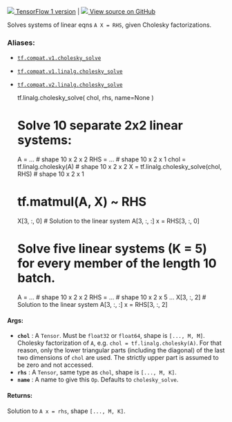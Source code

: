 [ ![](https://tensorflow.google.cn/images/tf_logo_32px.png) TensorFlow 1
version](/versions/r1.15/api_docs/python/tf/linalg/cholesky_solve) |  [
![](https://tensorflow.google.cn/images/GitHub-Mark-32px.png) View source on
GitHub
](https://github.com/tensorflow/tensorflow/blob/r2.0/tensorflow/python/ops/linalg_ops.py#L82-L124)  
  
  
Solves systems of linear eqns `A X = RHS`, given Cholesky factorizations.

### Aliases:

  * [`tf.compat.v1.cholesky_solve`](/api_docs/python/tf/linalg/cholesky_solve)
  * [`tf.compat.v1.linalg.cholesky_solve`](/api_docs/python/tf/linalg/cholesky_solve)
  * [`tf.compat.v2.linalg.cholesky_solve`](/api_docs/python/tf/linalg/cholesky_solve)

    
    
    tf.linalg.cholesky_solve(
        chol,
        rhs,
        name=None
    )
    
    
    
    # Solve 10 separate 2x2 linear systems:
    A = ... # shape 10 x 2 x 2
    RHS = ... # shape 10 x 2 x 1
    chol = tf.linalg.cholesky(A)  # shape 10 x 2 x 2
    X = tf.linalg.cholesky_solve(chol, RHS)  # shape 10 x 2 x 1
    # tf.matmul(A, X) ~ RHS
    X[3, :, 0]  # Solution to the linear system A[3, :, :] x = RHS[3, :, 0]
    
    # Solve five linear systems (K = 5) for every member of the length 10 batch.
    A = ... # shape 10 x 2 x 2
    RHS = ... # shape 10 x 2 x 5
    ...
    X[3, :, 2]  # Solution to the linear system A[3, :, :] x = RHS[3, :, 2]
    

#### Args:

  * **`chol`** : A `Tensor`. Must be `float32` or `float64`, shape is `[..., M, M]`. Cholesky factorization of `A`, e.g. `chol = tf.linalg.cholesky(A)`. For that reason, only the lower triangular parts (including the diagonal) of the last two dimensions of `chol` are used. The strictly upper part is assumed to be zero and not accessed.
  * **`rhs`** : A `Tensor`, same type as `chol`, shape is `[..., M, K]`.
  * **`name`** : A name to give this `Op`. Defaults to `cholesky_solve`.

#### Returns:

Solution to `A x = rhs`, shape `[..., M, K]`.

